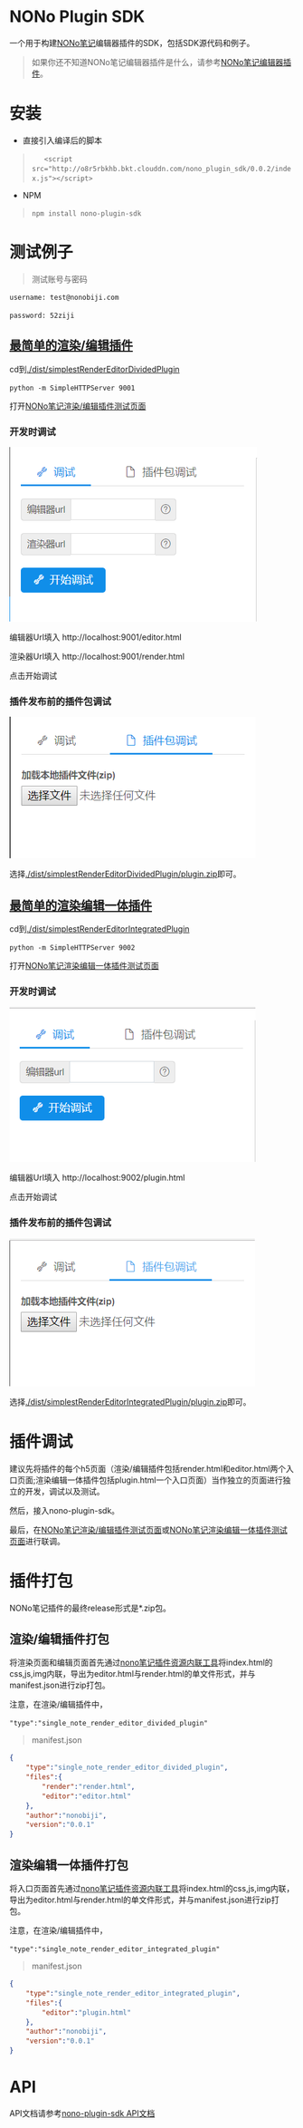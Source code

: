 # NONo Plugin SDK
一个用于构建[NONo笔记](http://www.nonobiji.com)编辑器插件的SDK，包括SDK源代码和例子。

>如果你还不知道NONo笔记编辑器插件是什么，请参考[NONo笔记编辑器插件](./what_is_nono_plugin.md)。
# 安装

* 直接引入编译后的脚本

> `    <script     src="http://o8r5rbkhb.bkt.clouddn.com/nono_plugin_sdk/0.0.2/index.js"></script>
`

* NPM

>`npm install nono-plugin-sdk`

# 测试例子
>测试账号与密码 
```
username: test@nonobiji.com

password: 52ziji
```
## [最简单的渲染/编辑插件](./dist/simplestRenderEditorDividedPlugin)
cd到[./dist/simplestRenderEditorDividedPlugin](./dist/simplestRenderEditorDividedPlugin)

` python -m SimpleHTTPServer 9001 `

打开[NONo笔记渲染/编辑插件测试页面](http://www.nonobiji.com/#/plugindebug/dividedRenderEditorPlugin)

### 开发时调试

![渲染/编辑插件输入UI](./img/divided_plugin_input.png)

编辑器Url填入 http://localhost:9001/editor.html

渲染器Url填入 http://localhost:9001/render.html

点击开始调试

### 插件发布前的插件包调试

![渲染/编辑插件输入UI](./img/divided_plugin_upload.png) 

选择[./dist/simplestRenderEditorDividedPlugin/plugin.zip](./dist/simplestRenderEditorDividedPlugin/plugin.zip)即可。



## [最简单的渲染编辑一体插件](./dist/simplestRenderEditorIntegratedPlugin)
cd到[./dist/simplestRenderEditorIntegratedPlugin](./dist/simplestRenderEditorIntegratedPlugin)

` python -m SimpleHTTPServer 9002 `

打开[NONo笔记渲染编辑一体插件测试页面](http://www.nonobiji.com/#/plugindebug/integratedRenderEditorPlugin)

### 开发时调试

![渲染/编辑插件输入UI](./img/integrated_plugin_input.png)

编辑器Url填入 http://localhost:9002/plugin.html


点击开始调试

### 插件发布前的插件包调试

![渲染/编辑插件输入UI](./img/integrated_plugin_upload.png) 

选择[./dist/simplestRenderEditorIntegratedPlugin/plugin.zip](./dist/simplestRenderEditorIntegratedPlugin/plugin.zip)即可。

# 插件调试

建议先将插件的每个h5页面（渲染/编辑插件包括render.html和editor.html两个入口页面;渲染编辑一体插件包括plugin.html一个入口页面）当作独立的页面进行独立的开发，调试以及测试。

然后，接入nono-plugin-sdk。

最后，在[NONo笔记渲染/编辑插件测试页面](http://www.nonobiji.com/#/plugindebug/dividedRenderEditorPlugin)或[NONo笔记渲染编辑一体插件测试页面](http://www.nonobiji.com/#/plugindebug/integratedRenderEditorPlugin)进行联调。

# 插件打包
NONo笔记插件的最终release形式是*.zip包。
## 渲染/编辑插件打包
将渲染页面和编辑页面首先通过[nono笔记插件资源内联工具](https://github.com/tianyuan168326/nono-plugin-html-inline)将index.html的css,js,img内联，导出为editor.html与render.html的单文件形式，并与manifest.json进行zip打包。

注意，在渲染/编辑插件中，

`"type":"single_note_render_editor_divided_plugin"`
> manifest.json
```json
{
    "type":"single_note_render_editor_divided_plugin",
    "files":{
        "render":"render.html",
        "editor":"editor.html"
    },
    "author":"nonobiji",
    "version":"0.0.1"
}
```

## 渲染编辑一体插件打包
将入口页面首先通过[nono笔记插件资源内联工具](https://github.com/tianyuan168326/nono-plugin-html-inline)将index.html的css,js,img内联，导出为editor.html与render.html的单文件形式，并与manifest.json进行zip打包。

注意，在渲染/编辑插件中，

`"type":"single_note_render_editor_integrated_plugin"`
> manifest.json
```json
{
    "type":"single_note_render_editor_integrated_plugin",
    "files":{
        "editor":"plugin.html"
    },
    "author":"nonobiji",
    "version":"0.0.1"
}
```
# API
API文档请参考[nono-plugin-sdk API文档](./nono-plugin-api-sdk.md)